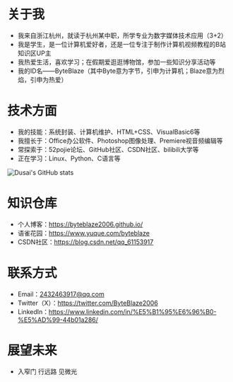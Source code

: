 # 关于我
- 我来自浙江杭州，就读于杭州某中职，所学专业为数字媒体技术应用（3+2）
- 我是学生，是一位计算机爱好者，还是一位专注于制作计算机视频教程的B站知识区UP主
- 我热爱生活，喜欢学习；在假期爱逛逛博物馆，参加一些知识分享活动等
- 我的ID名——ByteBlaze（其中Byte意为字节，引申为计算机；Blaze意为烈焰，引申为热爱）

# 技术方面
- 我的技能：系统封装、计算机维护、HTML+CSS、VisualBasic6等
- 我擅长于：Office办公软件、Photoshop图像处理、Premiere视音频编辑等
- 常探索于：52pojie论坛、GitHub社区、CSDN社区、bilibili大学等
- 正在学习：Linux、Python、C语言等

 ![Dusai's GitHub stats](https://github-readme-stats.vercel.app/api?username=ByteBlaze)

# 知识仓库
- 个人博客：https://byteblaze2006.github.io/
- 语雀花园：https://www.yuque.com/byteblaze
- CSDN社区：https://blog.csdn.net/qq_61153917

# 联系方式
- Email：2432463917@qq.com
- Twitter（X）：https://twitter.com/ByteBlaze2006
- LinkedIn：https://www.linkedin.com/in/%E5%B1%95%E6%96%B0-%E5%AD%99-44b01a286/

# 展望未来
- 入窄门 行远路 见微光
